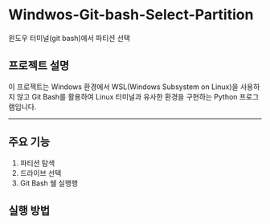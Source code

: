 # Windwos-Git-bash-Select-Partition
윈도우 터미널(git bash)에서 파티션 선택

## 프로젝트 설명
이 프로젝트는 Windows 환경에서 WSL(Windows Subsystem on Linux)을 사용하지 않고 Git Bash를 활용하여 Linux 터미널과 유사한 환경을 구현하는 Python 프로그램입니다.

---

## 주요 기능
1. 파티션 탐색
2. 드라이브 선택
3. Git Bash 쉘 실행행

## 실행 방법
